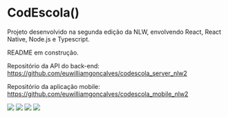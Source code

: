 # CodEscola()
Projeto desenvolvido na segunda edição da NLW, envolvendo React, React Native, Node.js e Typescript.

README em construção.

Repositório da API do back-end: https://github.com/euwilliamgoncalves/codescola_server_nlw2

Repositório da aplicação mobile: https://github.com/euwilliamgoncalves/codescola_mobile_nlw2

<img src="https://euwilliamgoncalves.github.io/assets/img/portfolio/013/image01.png">
<img src="https://euwilliamgoncalves.github.io/assets/img/portfolio/013/image02.png">
<img src="https://euwilliamgoncalves.github.io/assets/img/portfolio/013/image03.png">
<img src="https://euwilliamgoncalves.github.io/assets/img/portfolio/013/image04.png">

